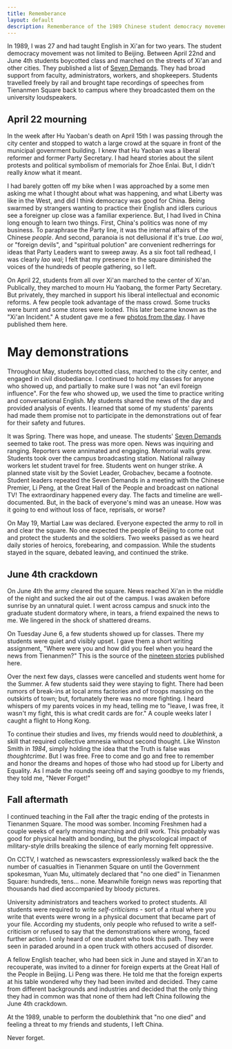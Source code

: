 ```yaml
---
title: Rememberance
layout: default
description: Rememberance of the 1989 Chinese student democracy movement.
---
```


In 1989, I was 27 and had taught English in Xi'an for two years.  The student democracy movement was not limited to Beijing.  Between April 22nd and June 4th students boycotted class and marched on the streets of Xi'an and other cities.  They published a list of [Seven Demands](https://en.wikipedia.org/wiki/1989_Tiananmen_Square_protests_and_massacre#Death_of_Hu_Yaobang). They had broad support from faculty, administrators, workers, and shopkeepers. Students travelled freely by rail and brought tape recordings of speeches from Tienanmen Square back to campus where they broadcasted them on the university loudspeakers. 

## April 22 mourning

In the week after Hu Yaoban's death on April 15th I was passing through the city center and stopped to watch a large crowd at the square in front of the municipal govenrment building.  I knew that Hu Yaoban was a liberal reformer and former Party Secretary. I had heard stories about the silent protests and political symbolism of memorials for Zhoe Enlai.  But, I didn't really _know_ what it meant. 

I had barely gotten off my bike when I was approached by a some men asking me what I thought about what was happening, and what Liberty was like in the West, and did I think democracy was good for China.  Being swarmed by strangers wanting to practice their English and idlers curious see a foreigner up close was a familiar experience. But, I had lived in China long enough to learn two things.  First, China's politics was none of my business. To paraphrase the Party line, it was the internal affairs of the Chinese _people_.  And second, paranoia is not dellusional if it's true. <i lang="cn">Lao wai</i>, or "foreign devils", and "spiritual polution" are convenient redherrings for ideas that Party Leaders want to sweep away.  As a six foot tall redhead, I was clearly <i lang="cn">lao wai</i>; I felt that my presence in the square diminished the voices of the hundreds of people gathering, so I left.

On April 22, students from all over Xi'an marched to the center of Xi'an.  Publically, they marched to mourn Hu Yaobang, the former Party Secretary.  But privately, they marched in support his liberal intellectual and economic reforms.  A few people took advantage of the mass crowd.  Some trucks were burnt and some stores were looted.  This later became known as the "Xi'an Incident."  A student gave me a few [photos from the day](xian-incident.html).  I have published them here.

# May demonstrations

Throughout May, students boycotted class, marched to the city center, and engaged in civil disobediance.  I continued to hold my classes for anyone who showed up, and partially to make sure I was not "an evil foreign influence". For the few who showed up, we used the time to practice writing and conversational English.  My students shared the news of the day and provided analysis of events.  I learned that some of my students' parents had made them promise not to participate in the demonstrations out of fear for their safety and futures. 

It was Spring.  There was hope, and unease.  The students' [Seven Demands](https://en.wikipedia.org/wiki/1989_Tiananmen_Square_protests_and_massacre#Death_of_Hu_Yaobang) seemed to take root.  The press was more open. News was inquiring and ranging.  Reporters were annimated and engaging.  Memorial walls grew. Students took over the campus broadcasting station.  National railway workers let student travel for free.  Students went on hunger strike. A planned state visit by the Soviet Leader, Grobachev, became a footnote. Student leaders repeated the Seven Demands in a meeting with the Chinese Premier, Li Peng, at the Great Hall of the People and broadcast on national TV!  The extraordinary happened every day.  The facts and timeline are well-documented.  But, in the back of everyone's mind was an unease. How was it going to end without loss of face, reprisals, or worse?

On May 19, Martial Law was declared. Everyone expected the army to roll in and clear the square. No one expected the people of Beijing to come out and protect the students and the soldiers. Two weeks passed as we heard daily stories of heroics, forebearing, and compassion. While the students stayed in the square, debated leaving, and continued the strike.



## June 4th crackdown

On June 4th the army cleared the square.  News reached Xi'an in the middle of the night and sucked the air out of the campus.  I was awaken before sunrise by an unnatural quiet.  I went across campus and snuck into the graduate student dormatory where, in tears, a friend expained the news to me.  We lingered in the shock of shattered dreams.  

On Tuesday June 6, a few students showed up for classes.  There my students were quiet and visibly upset.  I gave them a short writing assignment, "Where were you and how did you feel when you heard the news from Tienanmen?"  This is the source of the [nineteen stories](index.html) published here.  

Over the next few days, classes were cancelled and students went home for the Summer.  A few students said they were staying to fight.  There had been rumors of break-ins at local arms factories and of troops massing on the outskirts of town; but, fortunately there was no more fighting.  I heard whispers of my parents voices in my head, telling me to "leave, I was free, it wasn't my fight, this is what credit cards are for."  A couple weeks later I caught a flight to Hong Kong.  

To continue their studies and lives, my friends would need to _doublethink_, a skill that required collective amnesia without second thought. Like Winston Smith in _1984_, simply holding the idea that the Truth is false was _thoughtcrime_.  But I was free.  Free to come and go and free to remember and honor the dreams and hopes of those who had stood up for Liberty and Equality. As I made the rounds seeing off and saying goodbye to my friends, they told me, "Never Forget!"   

## Fall aftermath

I continued teaching in the Fall after the tragic ending of the protests in Tienanmen Square.  The mood was somber.   Incoming Freshmen had a couple weeks of early morning marching and drill work.  This probably was good for physical health and bonding, but the physcological impact of military-style drills breaking the silence of early morning felt oppressive.

On CCTV, I watched as newscasters expressionlessly walked back the the number of casualties in Tienanmen Square on until the Government spokesman, Yuan Mu, ultimately declared that "no one died" in Tienanmen Square:  hundreds, tens... none.  Meanwhile foreign news was reporting that thousands had died accompanied by bloody pictures.

University administrators and teachers worked to protect students.  All students were required to write _self-criticisms_ - sort of a ritual where you write that events were wrong in a physical document that became part of your file.  According my students, only people who refused to write a self-criticism or refused to say that the demonstrations where wrong, faced further action.  I only heard of one student who took this path.  They were seen in paraded around in a open truck with others accused of disorder.

A fellow English teacher, who had been sick in June and stayed in Xi'an to recouperate, was invited to a dinner for foreign experts at the Great Hall of the People in Beijing.  Li Peng was there.  He told me that the foreign experts at his table wondered why they had been invited and decided.  They came from different backgrounds and industries and decided that the only thing they had in common was that none of them had left China following the June 4th crackdown.

At the 1989, unable to perform the doublethink that "no one died" and feeling a threat to my friends and students, I left China. 

Never forget.